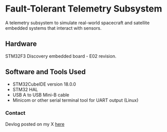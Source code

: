 # Fault-Tolerant Telemetry Subsystem
A telemetry subsystem to simulate real-world spacecraft and satellite embedded systems that interact with sensors.

## Hardware
STM32F3 Discovery embedded board - E02 revision.

## Software and Tools Used
- STM32CubeIDE version 18.0.0
- STM32 HAL
- USB A to USB Mini-B cable
- Minicom or other serial terminal tool for UART output (Linux)

### Contact
Devlog posted on my X [here](https://x.com/Keian_Kaserman)
